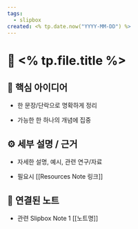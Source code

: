 ```yaml
---
tags:
  - slipbox
created: <% tp.date.now("YYYY-MM-DD") %>
---
```


# 🧠 <% tp.file.title %>


## 📘 핵심 아이디어

- 한 문장/단락으로 명확하게 정리

- 가능한 한 하나의 개념에 집중

  

## ⚙️ 세부 설명 / 근거

- 자세한 설명, 예시, 관련 연구/자료

- 필요시 [[Resources Note 링크]]

  

## 🔗 연결된 노트

- 관련 Slipbox Note 1 [[노트명]]
